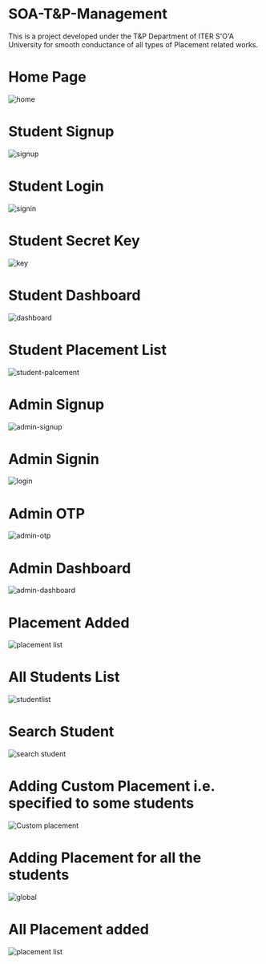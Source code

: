 # SOA-T&P-Management
This is a project developed under the T&P Department of ITER S'O'A University for smooth conductance of all types of Placement related works.

<h1>Home Page</h1>

![home](https://user-images.githubusercontent.com/53336453/119684641-4b0abf00-be62-11eb-846f-b1c0932ec9f8.png)
<h1>Student Signup</h1>

![signup](https://user-images.githubusercontent.com/53336453/119685468-029fd100-be63-11eb-9cf0-bf5470f85c99.png)


<h1>Student Login</h1>

![signin](https://user-images.githubusercontent.com/53336453/119684929-89a07980-be62-11eb-869b-187b0c037c38.png)

<h1>Student Secret Key </h1>

![key](https://user-images.githubusercontent.com/53336453/119685000-9cb34980-be62-11eb-8d34-8636e71b40a5.png)

<h1>Student Dashboard</h1>

![dashboard](https://user-images.githubusercontent.com/53336453/119685121-b5236400-be62-11eb-8960-8c2ac433cb9b.png)

<h1>Student Placement List</h1>

![student-palcement](https://user-images.githubusercontent.com/53336453/119685186-c66c7080-be62-11eb-9a76-ae6a0cd3b9e7.png)
<h1>Admin Signup</h1>

![admin-signup](https://user-images.githubusercontent.com/53336453/119685556-177c6480-be63-11eb-96a8-a059aeeadea0.png)


<h1>Admin Signin</h1>

![login](https://user-images.githubusercontent.com/53336453/119685370-eef46a80-be62-11eb-8393-08546c30e48a.png)
<h1>Admin OTP</h1>

![admin-otp](https://user-images.githubusercontent.com/53336453/119685878-64603b00-be63-11eb-9b43-4f5357b7a7ba.png)


<h1>Admin Dashboard </h1>

![admin-dashboard](https://user-images.githubusercontent.com/53336453/119685654-2d8a2500-be63-11eb-87ce-d9291e413fd9.png)
<h1>Placement Added</h1>

![placement list](https://user-images.githubusercontent.com/53336453/119685929-72ae5700-be63-11eb-8941-8ff37c97791b.png)
<h1>All Students List</h1>

![studentlist](https://user-images.githubusercontent.com/53336453/119685961-7a6dfb80-be63-11eb-9d17-2d389a54a89d.png)

<h1>Search Student</h1>

![search student](https://user-images.githubusercontent.com/53336453/119685985-822da000-be63-11eb-93ba-debedc0ef10f.png)

<h1>Adding Custom Placement i.e. specified to some students</h1>

![Custom placement](https://user-images.githubusercontent.com/53336453/119686084-98d3f700-be63-11eb-89e8-a58458fa6db6.png)
<h1>Adding Placement for all the students</h1>

![global](https://user-images.githubusercontent.com/53336453/119686134-a6897c80-be63-11eb-981b-25eb71890927.png)

<h1>All Placement added</h1>

![placement list](https://user-images.githubusercontent.com/53336453/119686215-be610080-be63-11eb-9d2a-dcb819fbd0f8.png)




